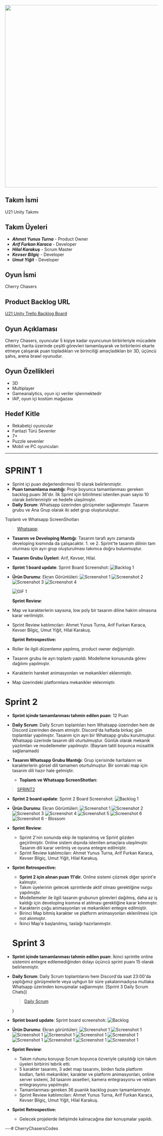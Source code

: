 <img src="https://i.imgur.com/7478qDt.png" width=600>

## Takım İsmi
U21 Unity Takımı

## Takım Üyeleri
- ***Ahmet Yunus Turna*** - Product Owner
- ***Arif Furkan Karaca*** - Developer
- ***Hilal Karakuş*** - Scrum Master
- ***Kevser Bilgiç*** - Developer
- ***Umut Yiğit*** - Developer

## Oyun İsmi
Cherry Chasers

## Product Backlog URL
[U21 Unity Trello Backlog Board](https://trello.com/b/XGJi2Ldu/team-board)

## Oyun Açıklaması
Cherry Chasers, oyuncular 5 kişiye kadar oyuncunun birbirleriyle mücadele ettikleri, harita üzerinde
çeşitli görevleri tamamlayarak ve birbirlerini ekarte etmeye çalışarak puan topladıkları ve birinciliği
amaçladıkları bir 3D, üçüncü şahıs, arena brawl oyunudur.

## Oyun Özellikleri
- 3D
- Multiplayer
- Gameanalytics, oyun içi veriler işlenmektedir
- IAP, oyun içi kostüm mağazası

## Hedef Kitle
- Rekabetçi oyuncular
- Fantazi Türü Sevenler
- 7+
- Puzzle sevenler
- Mobil ve PC oyuncuları

---
# **SPRINT 1**
- Sprint içi puan değerlendirmesi 10 olarak belirlenmiştir.
- **Puan tamamlama mantığı**: Proje boyunca tamamlanması gereken backlog puanı 36'dır. İlk Sprint için bitirilmesi istenilen puan sayısı 10 olarak belirlenmiştir ve hedefe ulaşılmıştır.
- **Daily Scrum**: Whatsapp üzerinden görüşmeler sağlanmıştır. Tasarım grubu ve Ana Grup olarak iki adet grup oluşturuluştur.
  
Toplantı ve Whatsapp ScreenShotları <blockquote class="imgur-embed-pub" lang="en" data-id="a/tT5yDdA"  ><a href="//imgur.com/a/tT5yDdA">Whatsapp</a></blockquote>

- **Tasarım ve Developing Mantığı**: Tasarım tarafı aynı zamanda developing kısmında da çalışacaktır. 1. ve 2. Sprint'te tasarım dilinin tam oturması için ayrı grup oluşturulması takımca doğru bulunmuştur.
- **Tasarım Grubu Üyeleri**: Arif, Kevser, Hilal.
- **Sprint 1 board update**: Sprint Board Screenshot: 
![Backlog 1](https://github.com/YunusTurna/CherryChaser/blob/main/ProjectManagement/IMG-20230618-WA0007.jpg)

- **Ürün Durumu**: Ekran Görüntüleri:
  ![Screenshot 1](https://github.com/YunusTurna/CherryChaser/blob/main/ProjectManagement/IMG-20230618-WA0010.jpg)
  ![Screenshot 2](https://github.com/YunusTurna/CherryChaser/blob/main/ProjectManagement/IMG-20230618-WA0009.jpg)
  ![Screenshot 3](https://github.com/YunusTurna/CherryChaser/blob/main/ProjectManagement/Ekran%20Resmi%202023-06-19%2000.53.39.png)
  ![Screenshot 4](https://github.com/YunusTurna/CherryChaser/blob/main/ProjectManagement/image.png)



  ![GIF 1](https://i.imgur.com/7a7pykI.gif)


  **Sprint Review**:
- Map ve karakterlerin sayısına, low poly bir tasarım diline hakim olmasına karar verilmiştir.
- Sprint Review katılımcıları: Ahmet Yunus Turna, Arif Furkan Karaca, Kevser Bilgiç, Umut Yiğit, Hilal Karakuş.



  **Sprint Retrospective:**
- Roller ile ilgili düzenleme yapılmış, product owner değişmiştir.
- Tasarım grubu ile ayrı toplantı yapıldı. Modelleme konusunda görev dağılımı yapılmıştır.
- Karakterin hareket animasyonları ve mekanikleri eklenmiştir.
- Map üzerindeki platformlara mekanikler eklenmiştir.

# Sprint 2

- **Sprint içinde tamamlanması tahmin edilen puan**: 12 Puan

- **Daily Scrum**: Daily Scrum toplantıları hem Whatsapp üzerinden hem de Discord üzerinden devam etmiştir. Discord'da haftada birkaç gün toplantılar yapılmıştır. Tasarım için ayrı bir Whatsapp grubu kurulmuştur. Whatsapp üzerinde tasarım dili oturtulmuştur. Günlük olarak mekanik yazılımları ve modellemeler yapılmıştır. (Bayram tatili boyunca müsaitlik sağlanamadı)
- **Tasarım Whatsapp Grubu Mantığı**: Grup içerisinde haritaların ve karakterlerin görsel dili tamamen oturtulmuştur. Bir sonraki map için tasarım dili hazır hale gelmiştir. 

  - **Toplantı ve Whatsapp ScreenShotları**:
<blockquote class="imgur-embed-pub" lang="en" data-id="a/12umyrv"  ><a href="//imgur.com/a/12umyrv">SPRINT2</a></blockquote>



- **Sprint 2 board update**: Sprint 2 Board Screenshot: 
![Backlog 1](https://github.com/YunusTurna/CherryChaser/blob/main/ProjectManagement/Trello%20sprint%202.png)






- **Ürün Durumu**: Ekran Görüntüleri:
  ![Screenshot 1](https://github.com/YunusTurna/CherryChaser/blob/main/ProjectManagement/Ekran%20Resmi%202023-07-03%2001.00.29.png)
  ![Screenshot 2](https://github.com/YunusTurna/CherryChaser/blob/main/ProjectManagement/Ekran%20Resmi%202023-07-03%2000.59.54.png)
  ![Screenshot 3](https://github.com/YunusTurna/CherryChaser/blob/main/ProjectManagement/Ekran%20Resmi%202023-07-03%2000.59.28.png)
  ![Screenshot 4](https://github.com/YunusTurna/CherryChaser/blob/main/ProjectManagement/Ekran%20Resmi%202023-06-27%2022.47.40.png)
  ![Screenshot 5](https://github.com/YunusTurna/CherryChaser/blob/main/ProjectManagement/Ekran%20Resmi%202023-06-27%2003.06.40.png)
  ![Screenshot 6](https://github.com/YunusTurna/CherryChaser/blob/main/ProjectManagement/WhatsApp%20Image%202023-06-25%20at%2015.18.21.jpeg)
  ![Screenshot 6 - Blossom](https://github.com/YunusTurna/CherryChaser/blob/main/ProjectManagement/WhatsApp%20Image%202023-07-03%20at%2001.21.56.jpeg)




- **Sprint Review**:
    - Sprint 2'nin sonunda ekip ile toplanılmış ve Sprint gözden geçirilmiştir. Online sistem dışında istenilen amaçlara ulaşılmıştır. Tasarım dili karar verilmiş ve oyuna entegre edilmiştir.
    - Sprint Review katılımcıları: Ahmet Yunus Turna, Arif Furkan Karaca, Kevser Bilgiç, Umut Yiğit, Hilal Karakuş.




- **Sprint Retrospective:**
    - **Sprint 2 için alınan puan 11'dir.** Online sistemi çözmek diğer sprint'e kalmıştır.
    - Takım üyelerinin gelecek sprintlerde aktif olması gerektiğine vurgu yapılmıştır.
    - Modellemeler ile ilgili tasarım grubunun görevleri dağılmış, daha az iş kaldığı için developing kısmına el atılması gerektiğine karar kılınmıştır.
    - Karakterin çoğu animasyonları ve mekanikleri entegre edilmiştir.
    - Birinci Map bitmiş karakter ve platform animasyonları eklenilmesi için not alınmıştır.
    - İkinci Map'e başlanılmış, taslağı hazırlanmıştır.


    # Sprint 3

- **Sprint içinde tamamlanması tahmin edilen puan**: İkinci sprintte online sistemini entegre edilemediğinden dolayı üçüncü sprint  puanı 15 olarak belirlenmiştir.

- **Daily Scrum**: Daily Scrum toplantılarını hem Discord'da saat 23:00'da yaptığımız görüşmelerle veya uyhgun bir süre yakalanmadıysa mutlaka Whatsapp üzerinden konuşmalar sağlanmıştır.
 [Sprint 3 Daily Scrum Chats](<blockquote class="imgur-embed-pub" lang="en" data-id="a/fL57oEA"  ><a href="//imgur.com/a/fL57oEA">Daily Scrum</a></blockquote>)

- **Sprint board update**: Sprint board screenshotı: 
![Backlog ](https://github.com/YunusTurna/CherryChaser/blob/main/ProjectManagement/Trello%20Sprint%203.png) 


- **Ürün Durumu**: Ekran görüntüleri:
  ![Screenshot 1](https://github.com/YunusTurna/CherryChaser/blob/main/ProjectManagement/0d2e9807-e50d-42a9-9800-2ca6bec1e337.gif)
  ![Screenshot 1](https://github.com/YunusTurna/CherryChaser/blob/main/ProjectManagement/Ekran%20Resmi%202023-07-17%2001.09.33.png)
  ![Screenshot 1](https://github.com/YunusTurna/CherryChaser/blob/main/ProjectManagement/Ekran%20Resmi%202023-07-13%2015.41.56.png)
  ![Screenshot 1](https://github.com/YunusTurna/CherryChaser/blob/main/ProjectManagement/Ekran%20Resmi%202023-07-13%2015.41.41.png)
  ![Screenshot 1](https://github.com/YunusTurna/CherryChaser/blob/main/ProjectManagement/Ekran%20Resmi%202023-07-13%2002.28.09.png)
  ![Screenshot 1](https://github.com/YunusTurna/CherryChaser/blob/main/ProjectManagement/WhatsApp%20Image%202023-07-15%20at%2020.11.59.jpeg)
  ![Screenshot 1](https://github.com/YunusTurna/CherryChaser/blob/main/ProjectManagement/WhatsApp%20Image%202023-07-13%20at%2020.51.08.jpeg)
  ![Screenshot 1](https://github.com/YunusTurna/CherryChaser/blob/main/ProjectManagement/Ekran%20Resmi%202023-07-17%2009.26.19.png)
  ![Screenshot 1](https://github.com/YunusTurna/CherryChaser/blob/main/ProjectManagement/Ekran%20Resmi%202023-07-17%2009.28.44.png)
  ![Screenshot 1](https://github.com/YunusTurna/CherryChaser/blob/main/ProjectManagement/Ekran%20Resmi%202023-07-17%2009.34.27.png)
  
- **Sprint Review**: 

  - Takım ruhunu koruyup Scrum boyunca özveriyle çalışıldığı için takım üyeleri birbirini tebrik etti.
  - 5 karakter tasarımı, 3 adet map tasarımı, birden fazla platform kodları, farklı mekanikler, karakter ve platform animasyonları, online server sistemi, 3d tasarım assetleri, kamera entegrasyonu ve reklam entegrasyonu yapılmıştır.
  - Tamamlanması gereken 36 puanlık backlog puanı tamamlanmıştır.
  - Sprint Review katılımcıları: Ahmet Yunus Turna, Arif Furkan Karaca, Kevser Bilgiç, Umut Yiğit, Hilal Karakuş.


- **Sprint Retrospective:**

  - Gelecek projelerde iletişimde kalınacağına dair konuşmalar yapıldı.
 
    
---# CherryChasersCodes
